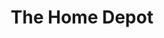 ---
title: "The Home Depot"
url: /saint-petersburg/the-home-depot-22nd-avenue-north/
shop: doityourself
---